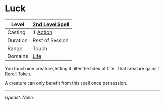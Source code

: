 # Luck

| Level    | [2nd Level Spell](2nd%20Level%20Spells.md)          |
| -------- | --------------------------------------------------- |
| Casting  | 1 [Action](../../../../Game%20Procedures/Action.md) |
| Duration | Rest of Session                                     |
| Range    | Touch                                               |
| Domains  | [Life](../../../Spell%20Domains/Life.md)            |

You touch one creature, letting it alter the tides of fate. That creature gains 1 [Reroll Token](../../../../Game%20Procedures/Dice%20Rolls/Reroll%20Tokens.md).

A creature can only benefit from this spell once per session.

---
*Upcast: None.*